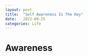 ```yaml
---
layout: post
title:  "Self Awareness Is The Key"
date:   2022-09-25
categories: Life
---
```


# Awareness